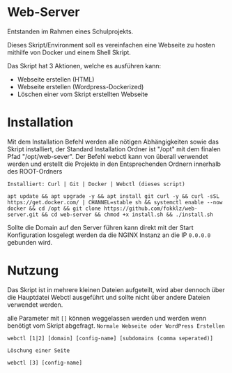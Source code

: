 # Web-Server

Entstanden im Rahmen eines Schulprojekts.

Dieses Skript/Environment soll es vereinfachen eine Webseite zu hosten mithilfe von Docker und einem Shell Skript.

Das Skript hat 3 Aktionen, welche es ausführen kann:
- Webseite erstellen (HTML)
- Webseite erstellen (Wordpress-Dockerized)
- Löschen einer vom Skript erstellten Webseite

# Installation

Mit dem Installation Befehl werden alle nötigen Abhängigkeiten sowie das Skript installiert, der Standard Installation Ordner ist "/opt" mit dem finalen Pfad "/opt/web-sever". Der Befehl webctl kann von überall verwendet werden und erstellt die Projekte in den Entsprechenden Ordnern innerhalb des ROOT-Ordners

`Installiert: Curl | Git | Docker | Webctl (dieses script)`
```shell
apt update && apt upgrade -y && apt install git curl -y && curl -sSL https://get.docker.com/ | CHANNEL=stable sh && systemctl enable --now docker && cd /opt && git clone https://github.com/fokklz/web-server.git && cd web-server && chmod +x install.sh && ./install.sh
```

Sollte die Domain auf den Server führen kann direkt mit der Start Konfiguration losgelegt werden da die NGINX Instanz an die IP `0.0.0.0` gebunden wird.

# Nutzung

Das Skript ist in mehrere kleinen Dateien aufgeteilt, wird aber dennoch über die Hauptdatei Webctl ausgeführt und sollte nicht über andere Dateien verwendet werden.

alle Parameter mit `[]` können weggelassen werden und werden wenn benötigt vom Skript abgefragt.
`Normale Webseite oder WordPress Erstellen`
```shell
webctl [1|2] [domain] [config-name] [subdomains (comma seperated)]
```
`Löschung einer Seite`
```shell
webctl [3] [config-name]
```
